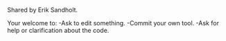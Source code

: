 Shared by Erik Sandholt.

Your welcome to:
-Ask to edit something. 
-Commit your own tool.
-Ask for help or clarification about the code.
